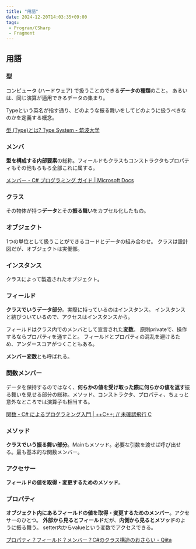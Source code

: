 ```yaml
---
title: "用語"
date: 2024-12-20T14:03:35+09:00
tags:
 - Program/CSharp
 - Fragment
---
```


## 用語

### 型
コンピュータ (ハードウェア) で扱うことのできる**データの種類**のこと。
あるいは、同じ演算が適用できるデータの集まり。

Typeという英名が指す通り、どのような振る舞いをしてどのように扱うべきなのかを定義する概念。

[型 (Type)とは? Type System - 筑波大学](http://www.cs.tsukuba.ac.jp/~kam/lecture/plm2017/6.pdf)


### メンバ
**型を構成する内部要素**の総称。フィールドもクラスもコンストラクタもプロパティもその他もろもろ全部これに属する。

[メンバー - C# プログラミング ガイド \| Microsoft Docs](https://docs.microsoft.com/ja-jp/dotnet/csharp/programming-guide/classes-and-structs/members)

### クラス
その物体が持つ**データ**とその**振る舞い**をカプセル化したもの。

### オブジェクト
1つの単位として扱うことができるコードとデータの組み合わせ。
クラスは設計図だが、オブジェクトは実働部。

### インスタンス
クラスによって製造されたオブジェクト。

### フィールド
**クラスでいうデータ部分**。実際に持っているのはインスタンス。
インスタンスと結びついているので、アクセスはインスタンスから。

フィールドはクラス内でのメンバとして宣言された**変数**。
原則privateで、操作するならプロパティを通すこと。
フィールドとプロパティの混乱を避けるため、アンダースコアがつくこともある。

**メンバー変数**とも呼ばれる。

### 関数メンバー
データを保持するのではなく、**何らかの値を受け取った際に何らかの値を返す**振る舞いを見せる部分の総称。メソッド、コンストラクタ、プロパティ、ちょっと意外なところでは演算子も相当する。

[関数 - C# によるプログラミング入門 | ++C++; // 未確認飛行 C](https://ufcpp.net/study/csharp/st_function.html#sec-function-member)

### メソッド
**クラスでいう振る舞い部分**。Mainもメソッド。必要な引数を渡せば呼び出せる。最も基本的な関数メンバー。

### アクセサー
**フィールドの値を取得・変更するためのメソッド**。

### プロパティ
**オブジェクト内にあるフィールドの値を取得・変更するためのメンバー**。アクセサーのひとつ。
**外部から見るとフィールド**だが、**内側から見るとメソッド**のように振る舞う。
setter内からvalueという変数でアクセスできる。

[プロパティ？フィールド？メンバー？C#のクラス構造のおさらい - Qiita](https://qiita.com/toshi0607/items/801a0d37fb48313cbdbd)
